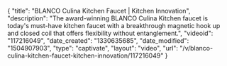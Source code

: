 {
    "title": "BLANCO Culina Kitchen Faucet | Kitchen Innovation",
    "description": "The award-winning BLANCO Culina Kitchen faucet is today's must-have kitchen faucet with a breakthrough magnetic hook up and closed coil that offers flexibility without entanglement.",
    "videoid": "117216049",
    "date_created": "1330635685",
    "date_modified": "1504907903",
    "type": "captivate",
    "layout": "video",
    "url": "\/v\/blanco-culina-kitchen-faucet-kitchen-innovation\/117216049"
}